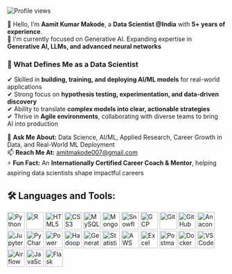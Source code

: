 ![Profile views](https://komarev.com/ghpvc/?username=amitmakode&color=blue&style=flat)


👋 Hello, I’m **Aamit Kumar Makode**, a **Data Scientist @India** with **5+ years of experience**.  
🔭 I'm currently focused on Generative AI. Expanding expertise in **Generative AI, LLMs, and advanced neural networks**  

### 🚀 What Defines Me as a Data Scientist  
✔ Skilled in **building, training, and deploying AI/ML models** for real-world applications  
✔ Strong focus on **hypothesis testing, experimentation, and data-driven discovery**  
✔ Ability to translate **complex models into clear, actionable strategies**  
✔ Thrive in **Agile environments**, collaborating with diverse teams to bring AI into production  

💬 **Ask Me About:** Data Science, AI/ML, Applied Research, Career Growth in Data, and Real-World ML Deployment  
📫 **Reach Me At:** [amitmakode007@gmail.com](mailto:amitmakode007@gmail.com)  
⚡ **Fun Fact:** An **Internationally Certified Career Coach & Mentor**, helping aspiring data scientists shape impactful careers  

## 🛠️ Languages and Tools:

<p align="left">
  <!-- Programming Languages -->
  <img src="https://cdn.jsdelivr.net/gh/devicons/devicon/icons/python/python-original.svg" alt="Python" width="40" height="40"/>
  <img src="https://cdn.jsdelivr.net/gh/devicons/devicon/icons/r/r-original.svg" alt="R" width="40" height="40"/>
  <img src="https://cdn.jsdelivr.net/gh/devicons/devicon/icons/html5/html5-original.svg" alt="HTML5" width="40" height="40"/>
  <img src="https://cdn.jsdelivr.net/gh/devicons/devicon/icons/css3/css3-original.svg" alt="CSS3" width="40" height="40"/>
  
  <!-- Databases -->
  <img src="https://cdn.jsdelivr.net/gh/devicons/devicon/icons/mysql/mysql-original.svg" alt="MySQL" width="40" height="40"/>
  <img src="https://cdn.jsdelivr.net/gh/devicons/devicon/icons/mongodb/mongodb-original.svg" alt="MongoDB" width="40" height="40"/>
  <img src="https://img.icons8.com/fluency/48/snowflake.png" alt="Snowflake" width="40" height="40"/>

  <!-- Cloud -->
  <img src="https://img.icons8.com/fluency/48/google-cloud.png" alt="GCP" width="40" height="40"/>

  <!-- Tools -->
  <img src="https://cdn.jsdelivr.net/gh/devicons/devicon/icons/git/git-original.svg" alt="Git" width="40" height="40"/>
  <img src="https://cdn.jsdelivr.net/gh/devicons/devicon/icons/github/github-original.svg" alt="GitHub" width="40" height="40"/>
  <img src="https://cdn.jsdelivr.net/gh/devicons/devicon/icons/anaconda/anaconda-original.svg" alt="Anaconda" width="40" height="40"/>
  <img src="https://cdn.jsdelivr.net/gh/devicons/devicon/icons/jupyter/jupyter-original.svg" alt="Jupyter" width="40" height="40"/>
  <img src="https://img.icons8.com/fluency/48/pycharm.png" alt="PyCharm" width="40" height="40"/>
  <img src="https://img.icons8.com/color/48/power-bi.png" alt="Power BI" width="40" height="40"/>
  <img src="https://img.icons8.com/color/48/hadoop-distributed-file-system.png" alt="Hadoop" width="40" height="40"/>  
  <img src="https://img.icons8.com/fluency/48/artificial-intelligence.png" alt="Generative AI" width="40" height="40"/>
  <img src="https://img.icons8.com/color/48/statistics.png" alt="Statistics" width="40" height="40"/>
  <!-- AWS -->
  <img src="https://img.icons8.com/color/48/amazon-web-services.png" alt="AWS" width="40" height="40"/>
  <img src="https://img.icons8.com/color/48/microsoft-excel-2019--v1.png" alt="Excel" width="40" height="40"/>
  <!-- Postman -->
  <img src="https://img.icons8.com/external-tal-revivo-shadow-tal-revivo/48/000000/external-postman-is-the-only-complete-api-development-environment-logo-shadow-tal-revivo.png" alt="Postman" width="40" height="40"/>
  <!-- Docker -->
  <img src="https://cdn.jsdelivr.net/gh/devicons/devicon/icons/docker/docker-original.svg" alt="Docker" width="40" height="40"/>
  <!-- Visual Studio Code -->
  <img src="https://cdn.jsdelivr.net/gh/devicons/devicon/icons/vscode/vscode-original.svg" alt="VS Code" width="40" height="40"/>
    <!-- Apache Airflow -->
  <img src="https://cdn.jsdelivr.net/gh/devicons/devicon/icons/apacheairflow/apacheairflow-original.svg" alt="Airflow" width="40" height="40"/>
  <!-- JavaScript -->
<img src="https://cdn.jsdelivr.net/gh/devicons/devicon/icons/javascript/javascript-original.svg" alt="JavaScript" width="40" height="40"/>
<!-- Flask -->
<img src="https://cdn.jsdelivr.net/gh/devicons/devicon/icons/flask/flask-original.svg" alt="Flask" width="40" height="40"/>
</p>



